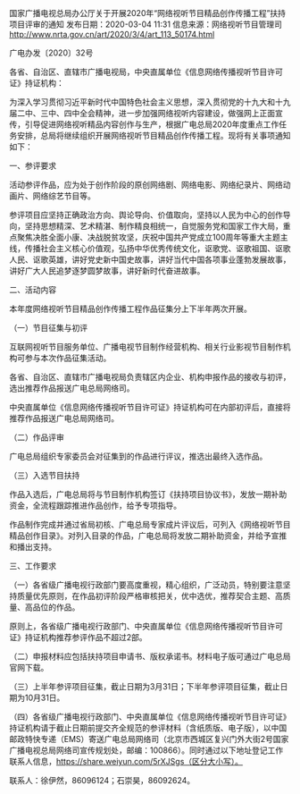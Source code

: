 国家广播电视总局办公厅关于开展2020年“网络视听节目精品创作传播工程”扶持项目评审的通知
发布日期：2020-03-04 11:31 	信息来源：网络视听节目管理司 	 
http://www.nrta.gov.cn/art/2020/3/4/art_113_50174.html

广电办发〔2020〕32号


各省、自治区、直辖市广播电视局，中央直属单位《信息网络传播视听节目许可证》持证机构：

为深入学习贯彻习近平新时代中国特色社会主义思想，深入贯彻党的十九大和十九届二中、三中、四中全会精神，进一步加强网络视听内容建设，做强网上正面宣传，引导促进网络视听精品内容创作与生产，根据广电总局2020年度重点工作任务安排，总局将继续组织开展网络视听节目精品创作传播工程。现将有关事项通知如下：

一、参评要求

活动参评作品，应为处于创作阶段的原创网络剧、网络电影、网络纪录片、网络动画片、网络综艺节目等。

参评项目应坚持正确政治方向、舆论导向、价值取向，坚持以人民为中心的创作导向，坚持思想精深、艺术精湛、制作精良相统一，自觉服务党和国家工作大局，重点聚焦决胜全面小康、决战脱贫攻坚，庆祝中国共产党成立100周年等重大主题主线，传播社会主义核心价值观，弘扬中华优秀传统文化，讴歌党、讴歌祖国、讴歌人民、讴歌英雄，讲好党史新中国史故事，讲好当代中国各项事业蓬勃发展故事，讲好广大人民追梦逐梦圆梦故事，讲好新时代奋进故事。

二、活动内容

本年度网络视听节目精品创作传播工程作品征集分上下半年两次开展。

（一）节目征集与初评

互联网视听节目服务单位、广播电视节目制作经营机构、相关行业影视节目制作机构可参与本次作品征集活动。

各省、自治区、直辖市广播电视局负责辖区内企业、机构申报作品的接收与初评，选出推荐作品报送广电总局网络司。

中央直属单位《信息网络传播视听节目许可证》持证机构可在内部初评后，直接将推荐作品报送广电总局网络司。

（二）作品评审

广电总局组织专家委员会对征集到的作品进行评议，推选出最终入选作品。

（三）入选节目扶持

作品入选后，广电总局将与节目制作机构签订《扶持项目协议书》，发放一期补助资金，全流程跟踪推进作品创作，给予专项指导。

作品制作完成并通过省局初核、广电总局专家成片评议后，可列入《网络视听节目精品创作目录》。对列入目录的作品，广电总局将发放二期补助资金，并给予宣推和播出支持。

三、工作要求

（一）各省级广播电视行政部门要高度重视，精心组织，广泛动员，特别要注意坚持质量优先原则，在作品初评阶段严格审核把关，优中选优，推荐契合主题、高质量、高品位的作品。

原则上，各省级广播电视行政部门、中央直属单位《信息网络传播视听节目许可证》持证机构推荐参评作品不超过2部。

（二）申报材料应包括扶持项目申请书、版权承诺书。材料电子版可通过广电总局官网下载。

（三）上半年参评项目征集，截止日期为3月31日；下半年参评项目征集，截止日期为10月31日。

（四）各省级广播电视行政部门、中央直属单位《信息网络传播视听节目许可证》持证机构请于截止日期前提交齐全规范的参评材料（含纸质版、电子版），以中国邮政特快专递（EMS）寄送广电总局网络司（北京市西城区复兴门外大街2号国家广播电视总局网络司宣传规划处，邮编：100866）。同时通过以下地址登记工作联系人信息，https://share.weiyun.com/5rXJSgs（区分大小写）。

联系人：徐伊然，86096124；石崇昊，86092624。